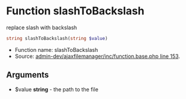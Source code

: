 Function slashToBackslash
===========================

replace slash with backslash



```php
string slashToBackslash(string $value)
```

* Function name: slashToBackslash
* Source: [admin-dev/ajaxfilemanager/inc/function.base.php line 153](https://github.com/PrestaShop/PrestaShop/blob/1.5.0.17/admin-dev/ajaxfilemanager/inc/function.base.php#L153).

Arguments
---------

* $value **string** - the path to the file

